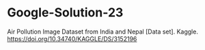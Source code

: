 # Google-Solution-23










Air Pollution Image Dataset from India and Nepal [Data set]. 
Kaggle. https://doi.org/10.34740/KAGGLE/DS/3152196

